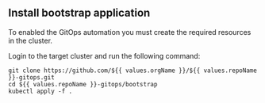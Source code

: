 ## Install bootstrap application
To enabled the GitOps automation you must create the required resources in the cluster.

Login to the target cluster and run the following command:
```
git clone https://github.com/${{ values.orgName }}/${{ values.repoName }}-gitops.git
cd ${{ values.repoName }}-gitops/bootstrap
kubectl apply -f .
```
